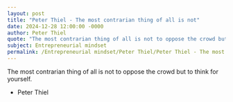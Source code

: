 ```yaml
---
layout: post
title: "Peter Thiel - The most contrarian thing of all is not"
date: 2024-12-28 12:00:00 -0000
author: Peter Thiel
quote: "The most contrarian thing of all is not to oppose the crowd but to think for yourself."
subject: Entrepreneurial mindset
permalink: /Entrepreneurial mindset/Peter Thiel/Peter Thiel - The most contrarian thing of all is not
---
```


The most contrarian thing of all is not to oppose the crowd but to think for yourself.

- Peter Thiel
